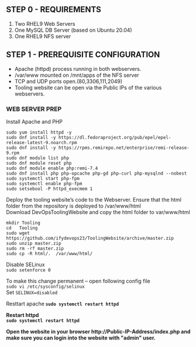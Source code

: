 ## STEP 0 - REQUIREMENTS
1. Two RHEL9 Web Servers
2. One MySQL DB Server (based on Ubuntu 20.04)
3. One RHEL9 NFS server
   
## STEP 1 - PREREQUISITE CONFIGURATION
- Apache (httpd) process running in both webservers.
- /var/www mounted on /mnt/apps of the NFS server
- TCP and UDP ports open.(80,3306,111,2049)
- Tooling website can be open via the Public IPs of the various webservers.

### WEB SERVER PREP
Install Apache and PHP
```
sudo yum install httpd -y 
sudo dnf install -y https://dl.fedoraproject.org/pub/epel/epel-release-latest-9.noarch.rpm
sudo dnf install -y https://rpms.remirepo.net/enterprise/remi-release-9.rpm  
sudo dnf module list php 
sudo dnf module reset php
sudo dnf module enable php:remi-7.4 
sudo dnf install php php-opcache php-gd php-curl php-mysqlnd --nobest
sudo systemctl start php-fpm 
sudo systemctl enable php-fpm
sudo setsebool -P httpd_execmem 1
```

Deploy the tooling website’s code to the Webserver. Ensure that the html folder from the repository is deployed to /var/www/html<br>
Download  DevOpsToolingWebsite and copy the html folder to var/www/html <br>
```
mkdir Tooling 
cd   Tooling
sudo wget https://github.com/ifydevops23/ToolingWebsite/archive/master.zip
sudo unzip master.zip 
sudo rm -rf master.zip   
sudo cp -R html/.  /var/www/html/
```
Disable SELinux <br>
`sudo setenforce 0`<br>

To make this change permanent – open following config file<br>
`sudo vi /etc/sysconfig/selinux` <br>
Set `SELINUX=disabled` <br>

Resttart apache<b>
`sudo systemctl restart httpd`<br>

Restart httpd <br>
`sudo systemctl restart httpd`<br>

Open the website in your browser http://Public-IP-Address/index.php and make sure you can login into the website with "admin" user.
